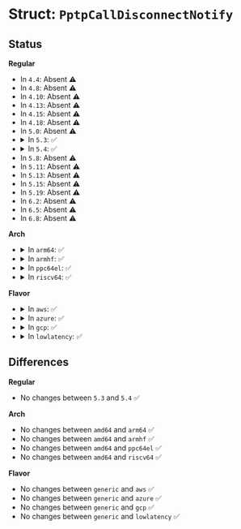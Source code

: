 # Struct: <code>PptpCallDisconnectNotify</code>

## Status
<b>Regular</b>
<ul>
<li>
In <code>4.4</code>: Absent ⚠️
</li>
<li>
In <code>4.8</code>: Absent ⚠️
</li>
<li>
In <code>4.10</code>: Absent ⚠️
</li>
<li>
In <code>4.13</code>: Absent ⚠️
</li>
<li>
In <code>4.15</code>: Absent ⚠️
</li>
<li>
In <code>4.18</code>: Absent ⚠️
</li>
<li>
In <code>5.0</code>: Absent ⚠️
</li>
<li>
<details>
<summary>In <code>5.3</code>: ✅</summary>

```c
struct PptpCallDisconnectNotify {
    __be16 callID;
    __u8 resultCode;
    __u8 generalErrorCode;
    __be16 causeCode;
    __u16 reserved;
    __u8 callStatistics[128];
};
```
</details>
</li>
<li>
<details>
<summary>In <code>5.4</code>: ✅</summary>

```c
struct PptpCallDisconnectNotify {
    __be16 callID;
    __u8 resultCode;
    __u8 generalErrorCode;
    __be16 causeCode;
    __u16 reserved;
    __u8 callStatistics[128];
};
```
</details>
</li>
<li>
In <code>5.8</code>: Absent ⚠️
</li>
<li>
In <code>5.11</code>: Absent ⚠️
</li>
<li>
In <code>5.13</code>: Absent ⚠️
</li>
<li>
In <code>5.15</code>: Absent ⚠️
</li>
<li>
In <code>5.19</code>: Absent ⚠️
</li>
<li>
In <code>6.2</code>: Absent ⚠️
</li>
<li>
In <code>6.5</code>: Absent ⚠️
</li>
<li>
In <code>6.8</code>: Absent ⚠️
</li>
</ul>
<b>Arch</b>
<ul>
<li>
<details>
<summary>In <code>arm64</code>: ✅</summary>

```c
struct PptpCallDisconnectNotify {
    __be16 callID;
    __u8 resultCode;
    __u8 generalErrorCode;
    __be16 causeCode;
    __u16 reserved;
    __u8 callStatistics[128];
};
```
</details>
</li>
<li>
<details>
<summary>In <code>armhf</code>: ✅</summary>

```c
struct PptpCallDisconnectNotify {
    __be16 callID;
    __u8 resultCode;
    __u8 generalErrorCode;
    __be16 causeCode;
    __u16 reserved;
    __u8 callStatistics[128];
};
```
</details>
</li>
<li>
<details>
<summary>In <code>ppc64el</code>: ✅</summary>

```c
struct PptpCallDisconnectNotify {
    __be16 callID;
    __u8 resultCode;
    __u8 generalErrorCode;
    __be16 causeCode;
    __u16 reserved;
    __u8 callStatistics[128];
};
```
</details>
</li>
<li>
<details>
<summary>In <code>riscv64</code>: ✅</summary>

```c
struct PptpCallDisconnectNotify {
    __be16 callID;
    __u8 resultCode;
    __u8 generalErrorCode;
    __be16 causeCode;
    __u16 reserved;
    __u8 callStatistics[128];
};
```
</details>
</li>
</ul>
<b>Flavor</b>
<ul>
<li>
<details>
<summary>In <code>aws</code>: ✅</summary>

```c
struct PptpCallDisconnectNotify {
    __be16 callID;
    __u8 resultCode;
    __u8 generalErrorCode;
    __be16 causeCode;
    __u16 reserved;
    __u8 callStatistics[128];
};
```
</details>
</li>
<li>
<details>
<summary>In <code>azure</code>: ✅</summary>

```c
struct PptpCallDisconnectNotify {
    __be16 callID;
    __u8 resultCode;
    __u8 generalErrorCode;
    __be16 causeCode;
    __u16 reserved;
    __u8 callStatistics[128];
};
```
</details>
</li>
<li>
<details>
<summary>In <code>gcp</code>: ✅</summary>

```c
struct PptpCallDisconnectNotify {
    __be16 callID;
    __u8 resultCode;
    __u8 generalErrorCode;
    __be16 causeCode;
    __u16 reserved;
    __u8 callStatistics[128];
};
```
</details>
</li>
<li>
<details>
<summary>In <code>lowlatency</code>: ✅</summary>

```c
struct PptpCallDisconnectNotify {
    __be16 callID;
    __u8 resultCode;
    __u8 generalErrorCode;
    __be16 causeCode;
    __u16 reserved;
    __u8 callStatistics[128];
};
```
</details>
</li>
</ul>

## Differences
<b>Regular</b>
<ul>
<li>
No changes between <code>5.3</code> and <code>5.4</code> ✅
</li>
</ul>
<b>Arch</b>
<ul>
<li>
No changes between <code>amd64</code> and <code>arm64</code> ✅
</li>
<li>
No changes between <code>amd64</code> and <code>armhf</code> ✅
</li>
<li>
No changes between <code>amd64</code> and <code>ppc64el</code> ✅
</li>
<li>
No changes between <code>amd64</code> and <code>riscv64</code> ✅
</li>
</ul>
<b>Flavor</b>
<ul>
<li>
No changes between <code>generic</code> and <code>aws</code> ✅
</li>
<li>
No changes between <code>generic</code> and <code>azure</code> ✅
</li>
<li>
No changes between <code>generic</code> and <code>gcp</code> ✅
</li>
<li>
No changes between <code>generic</code> and <code>lowlatency</code> ✅
</li>
</ul>
